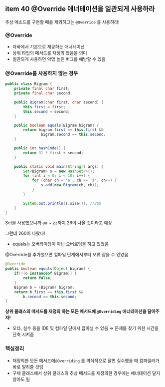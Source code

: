 ## item 40 **@Override 애너테이션을 일관되게 사용하라**

추상 메소드를 구현할 때를 제외하고는 `@Override` 를 사용하라! 

### @Override

- 자바에서 기본으로 제공하는 애너테이션
- 상위 타입의 메서드를 재정의 했음을 의미
- 일관되게 사용하면 악명 높은 버그를 예방할 수 있음

### @Override를 사용하지 않는 경우

```java
public class Bigram {
    private final char first;
    private final char second;

    public Bigram(char first, char second) {
        this.first = first;
        this.second = second;
    }

    public boolean equals(Bigram bigram) {
        return bigram.first == this.first &&
                bigram.second == this.second;
    }

    public int hashCode() {
        return 31 * first + second;
    }

    public static void main(String[] args) {
        Set<Bigram> s = new HashSet<>();
        for (int i = 0; i < 10; i++) {
            for (char ch = 'a'; ch <= 'z'; ch++) {
                s.add(new Bigram(ch, ch));
            }
        }

        System.out.println(s.size()); //260
    }
}
```

Set을 사용했으니까 aa ~ zz까지 26이 나올 것이라고 예상

그런데 260이 나왔다!

- equals는 오버라이딩이 아닌 오버로딩을 하고 있었음

@Override를 추가했으면 컴파일 단계에서부터 오류 잡을 수 있었음

```java
@Override
public boolean equals(Object bigram) {
    if(!(o instanceof Bigram)) {
        return false;
    }
    Bigram b = (Bigram) bigram;
    return b.first == this.first &&
        b.second == this.second;
}
```

**상위 클래스의 메서드를 재정의 하는 모든 메서드에 `@Overriding` 애너테이션을 달아주자!**

- 오타, 실수 등을 IDE 및 컴파일 단에서 잡아낼 수 있음  ⇒ 문제를 찾기 위한 시간을 단축 시켜줌

### 핵심정리

- 재정의한 모든 메서드에`@Overriding` 를 의식적으로 달면 실수했을 때 컴파일러가 바로 알려줄 것임
- 구체 클래스에서 상위 클래스의 추상 메서드를 재정의한 경우에는 애너테이션 달지 않아도 됨

